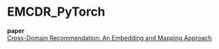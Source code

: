 # EMCDR_PyTorch
**paper**  
[Cross-Domain Recommendation: An Embedding and Mapping Approach](https://www.ijcai.org/Proceedings/2017/0343.pdf "IJCAI 2017")
